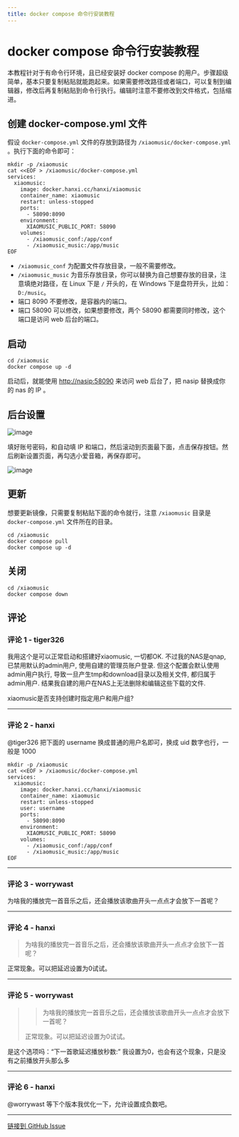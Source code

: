 ```yaml
---
title: docker compose 命令行安装教程
---
```


# docker compose 命令行安装教程

本教程针对于有命令行环境，且已经安装好 docker compose 的用户。步骤超级简单，基本只要复制粘贴就能跑起来。如果需要修改路径或者端口，可以复制到编辑器，修改后再复制粘贴到命令行执行。编辑时注意不要修改到文件格式，包括缩进。

## 创建 docker-compose.yml 文件

假设 `docker-compose.yml` 文件的存放到路径为 `/xiaomusic/docker-compose.yml` 。执行下面的命令即可：

```shell
mkdir -p /xiaomusic
cat <<EOF > /xiaomusic/docker-compose.yml
services:
  xiaomusic:
    image: docker.hanxi.cc/hanxi/xiaomusic
    container_name: xiaomusic
    restart: unless-stopped
    ports:
      - 58090:8090
    environment:
      XIAOMUSIC_PUBLIC_PORT: 58090
    volumes:
      - /xiaomusic_conf:/app/conf
      - /xiaomusic_music:/app/music
EOF
```

- `/xiaomusic_conf` 为配置文件存放目录，一般不需要修改。
- `/xiaomusic_music` 为音乐存放目录，你可以替换为自己想要存放的目录，注意填绝对路径，在 Linux 下是 `/` 开头的，在 Windows 下是盘符开头，比如： `D:/music`。
- 端口 8090 不要修改，是容器内的端口。
- 端口 58090 可以修改，如果想要修改，两个 58090 都需要同时修改，这个端口是访问 web 后台的端口。

## 启动

```shell
cd /xiaomusic
docker compose up -d
```

启动后，就能使用 <http://nasip:58090> 来访问 web 后台了，把 nasip 替换成你的 nas 的 IP 。

## 后台设置

![image](https://gproxy.hanxi.cc/proxy/user-attachments/assets/424c45af-6937-4fee-bb7d-855973ef0d5d)

填好账号密码，和自动填 IP 和端口，然后滚动到页面最下面，点击保存按钮。然后刷新设置页面，再勾选小爱音箱，再保存即可。

![image](https://gproxy.hanxi.cc/proxy/user-attachments/assets/c63c3ff1-3a80-4f47-971e-761eb9187ae0)


## 更新

想要更新镜像，只需要复制粘贴下面的命令就行，注意 `/xiaomusic` 目录是 `docker-compose.yml` 文件所在的目录。

```shell
cd /xiaomusic
docker compose pull
docker compose up -d
```

## 关闭

```shell
cd /xiaomusic
docker compose down
```

## 评论


### 评论 1 - tiger326

我用这个是可以正常启动和搭建好xiaomusic, 一切都OK.
不过我的NAS是qnap, 已禁用默认的admin用户, 使用自建的管理员账户登录.
但这个配置会默认使用admin用户执行, 导致一旦产生tmp和download目录以及相关文件, 都归属于admin用户.
结果我自建的用户在NAS上无法删除和编辑这些下载的文件.

xiaomusic是否支持创建时指定用户和用户组? 

---

### 评论 2 - hanxi

@tiger326 把下面的 username 换成普通的用户名即可，换成 uid 数字也行，一般是 1000 

```shell
mkdir -p /xiaomusic
cat <<EOF > /xiaomusic/docker-compose.yml
services:
  xiaomusic:
    image: docker.hanxi.cc/hanxi/xiaomusic
    container_name: xiaomusic
    restart: unless-stopped
    user: username
    ports:
      - 58090:8090
    environment:
      XIAOMUSIC_PUBLIC_PORT: 58090
    volumes:
      - /xiaomusic_conf:/app/conf
      - /xiaomusic_music:/app/music
EOF
```

---

### 评论 3 - worrywast

为啥我的播放完一首音乐之后，还会播放该歌曲开头一点点才会放下一首呢？

---

### 评论 4 - hanxi

> 为啥我的播放完一首音乐之后，还会播放该歌曲开头一点点才会放下一首呢？

正常现象。可以把延迟设置为0试试。


---

### 评论 5 - worrywast

> > 为啥我的播放完一首音乐之后，还会播放该歌曲开头一点点才会放下一首呢？
> 
> 正常现象。可以把延迟设置为0试试。

是这个选项吗：“下一首歌延迟播放秒数:”
我设置为0，也会有这个现象，只是没有之前播放开头那么多

---

### 评论 6 - hanxi

@worrywast 等下个版本我优化一下，允许设置成负数吧。

---
[链接到 GitHub Issue](https://github.com/hanxi/xiaomusic/issues/360)
